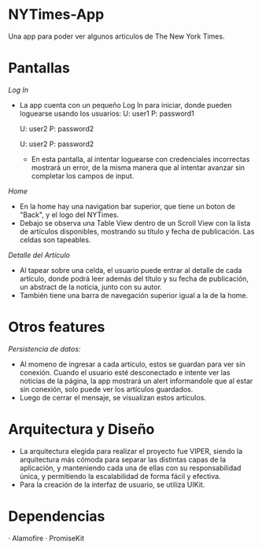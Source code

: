 # NYTimes-App 
Una app para poder ver algunos articulos de The New York Times. 

# Pantallas 
_Log In_
- La app cuenta con un pequeño Log In para iniciar, donde pueden loguearse usando los usuarios:
    U: user1 
    P: password1

    U: user2
    P: password2

    U: user2
    P: password2

  - En esta pantalla, al intentar loguearse con credenciales incorrectas mostrará un error, de la misma manera que al intentar avanzar sin completar los campos de input.

 _Home_
 - En la home hay una navigation bar superior, que tiene un boton de "Back", y el logo del NYTimes.
 - Debajo se observa una Table View dentro de un Scroll View con la lista de artículos disponibles, mostrando su título y fecha de publicación. Las celdas son tapeables.

_Detalle del Artículo_
- Al tapear sobre una celda, el usuario puede entrar al detalle de cada artículo, donde podrá leer además del título y su fecha de publicación, un abstract de la noticia, junto con su autor.
- También tiene una barra de navegación superior igual a la de la home.

# Otros features
_Persistencia de datos:_
- Al momeno de ingresar a cada artículo, estos se guardan para ver sin conexión. Cuando el usuario esté desconectado e intente ver las noticias de la página, la app mostrará un alert informandole que al estar sin conexión, solo puede ver los artículos guardados.
- Luego de cerrar el mensaje, se visualizan estos artículos.

# Arquitectura y Diseño 
- La arquitectura elegida para realizar el proyecto fue VIPER, siendo la arquitectura más cómoda para separar las distintas capas de la aplicación, y manteniendo cada una de ellas con su responsabilidad única, y permitiendo la escalabilidad de forma fácil y efectiva.
- Para la creación de la interfaz de usuario, se utiliza UIKit.

# Dependencias
  · Alamofire
  · PromiseKit
